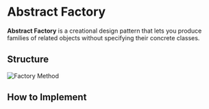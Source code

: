 # Abstract Factory
**Abstract Factory** is a creational design pattern that lets you
produce families of related objects without specifying their
concrete classes.

## Structure

<img src="/" alt="Factory Method"/>

## How to Implement

